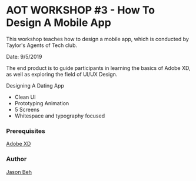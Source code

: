 # AOT WORKSHOP #3 - How To Design A Mobile App

This workshop teaches how to design a mobile app, which is conducted by Taylor's Agents of Tech club.

Date: 9/5/2019

The end product is to guide participants in learning the basics of Adobe XD, as well as exploring the field of UI/UX Design.

Designing A Dating App

- Clean UI
- Prototyping Animation
- 5 Screens
- Whitespace and typography focused

### Prerequisites

[Adobe XD](https://www.adobe.com/sea/products/xd.html/)

### Author

[Jason Beh](https://www.jasonbeh.com/)
